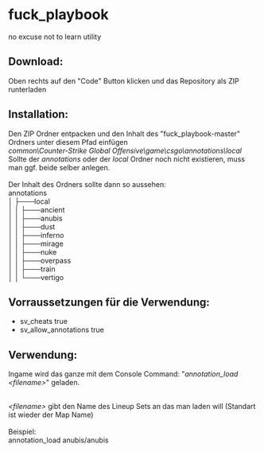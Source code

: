 # fuck_playbook
no excuse not to learn utility

<!-- TextPositionOffset = [ 
    Distance to Player (value < 0 = closer), 
    Left/Right (value > 0 = right), 
    Height (value > 0 = higher)] -->

## Download:
Oben rechts auf den "Code" Button klicken und das Repository als ZIP runterladen

## Installation:
Den ZIP Ordner entpacken und den Inhalt des "fuck_playbook-master" Ordners unter diesem Pfad einfügen<br>
    *common\Counter-Strike Global Offensive\game\csgo\annotations\local*<br>
Sollte der *annotations* oder der *local* Ordner noch nicht existieren, muss man ggf. beide selber anlegen.<br>
<br>
Der Inhalt des Ordners sollte dann so aussehen:\
annotations\
│   ├───local\
│   │   ├───ancient\
│   │   ├───anubis\
│   │   ├───dust\
│   │   ├───inferno\
│   │   ├───mirage\
│   │   ├───nuke\
│   │   ├───overpass\
│   │   ├───train\
│   │   └───vertigo

## Vorraussetzungen für die Verwendung:<br>
 - sv_cheats true
 - sv_allow_annotations true


## Verwendung:
Ingame wird das ganze mit dem Console Command: "*annotation_load &lt;filename&gt;*" geladen.<br><br>

*&lt;filename&gt;* gibt den Name des Lineup Sets an das man laden will (Standart ist wieder der Map Name)
<br>
<br>
Beispiel:<br>
annotation_load anubis/anubis
